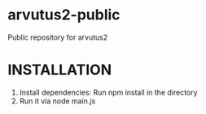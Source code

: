 # arvutus2-public
Public repository for arvutus2

# INSTALLATION
1. Install dependencies: Run npm install in the directory
2. Run it via node main.js